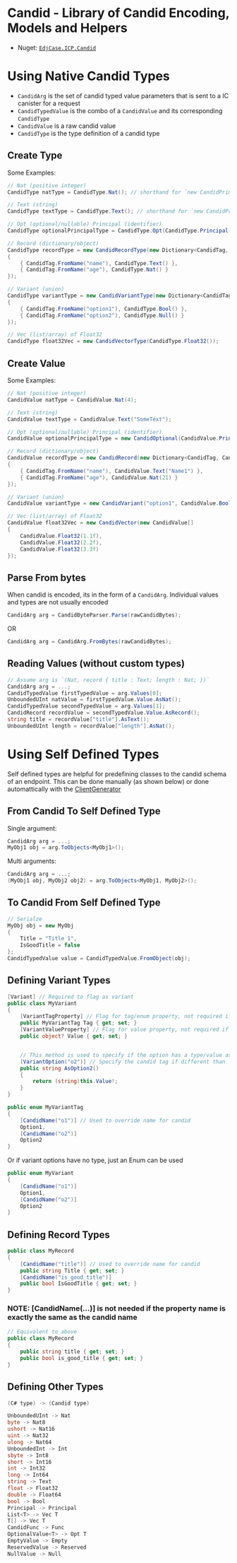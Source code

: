# Candid - Library of Candid Encoding, Models and Helpers

- Nuget: [`EdjCase.ICP.Candid`](https://www.nuget.org/packages/EdjCase.ICP.Candid)

# Using Native Candid Types

- `CandidArg` is the set of candid typed value parameters that is sent to a IC canister for a request
- `CandidTypedValue` is the combo of a `CandidValue` and its corresponding `CandidType`
- `CandidValue` is a raw candid value
- `CandidType` is the type definition of a candid type

## Create Type

Some Examples:

```cs
// Nat (positive integer)
CandidType natType = CandidType.Nat(); // shorthand for `new CandidPrimitiveType(PrimitiveType.Nat)`

// Text (string)
CandidType textType = CandidType.Text(); // shorthand for `new CandidPrimitiveType(PrimitiveType.Text)`

// Opt (optional/nullable) Principal (identifier)
CandidType optionalPrincipalType = CandidType.Opt(CandidType.Principal());

// Record (dictionary/object)
CandidType recordType = new CandidRecordType(new Dictionary<CandidTag, CandidType>
{
    { CandidTag.FromName("name"), CandidType.Text() },
    { CandidTag.FromName("age"), CandidType.Nat() }
});

// Variant (union)
CandidType variantType = new CandidVariantType(new Dictionary<CandidTag, CandidType>
{
    { CandidTag.FromName("option1"), CandidType.Bool() },
    { CandidTag.FromName("option2"), CandidType.Null() }
});

// Vec (list/array) of Float32
CandidType float32Vec = new CandidVectorType(CandidType.Float32());
```

## Create Value

Some Examples:

```cs
// Nat (positive integer)
CandidValue natType = CandidValue.Nat(4);

// Text (string)
CandidValue textType = CandidValue.Text("SomeText");

// Opt (optional/nullable) Principal (identifier)
CandidValue optionalPrincipalType = new CandidOptional(CandidValue.Principal(Principal.Anonymous()));

// Record (dictionary/object)
CandidValue recordType = new CandidRecord(new Dictionary<CandidTag, CandidValue>
{
    { CandidTag.FromName("name"), CandidValue.Text("Name1") },
    { CandidTag.FromName("age"), CandidValue.Nat(21) }
});

// Variant (union)
CandidValue variantType = new CandidVariant("option1", CandidValue.Bool(true));

// Vec (list/array) of Float32
CandidValue float32Vec = new CandidVector(new CandidValue[]
{
    CandidValue.Float32(1.1f),
    CandidValue.Float32(2.2f),
    CandidValue.Float32(3.3f)
});
```

## Parse From bytes

When candid is encoded, its in the form of a `CandidArg`. Individual values and types are not usually encoded

```cs
CandidArg arg = CandidByteParser.Parse(rawCandidBytes);
```

OR

```cs
CandidArg arg = CandidArg.FromBytes(rawCandidBytes);
```

## Reading Values (without custom types)

```cs
// Assume arg is `(Nat, record { title : Text; length : Nat; })`
CandidArg arg = ...;
CandidTypedValue firstTypedValue = arg.Values[0];
UnboundedUInt natValue = firstTypedValue.Value.AsNat();
CandidTypedValue secondTypedValue = arg.Values[1];
CandidRecord recordValue = secondTypedValue.Value.AsRecord();
string title = recordValue["title"].AsText();
UnboundedUInt length = recordValue["length"].AsNat();
```

# Using Self Defined Types

Self defined types are helpful for predefining classes to the candid schema of an endpoint. This can be done manually (as shown below) or done automattically with the [ClientGenerator](../ClientGenerator/README.md)

## From Candid To Self Defined Type

Single argument:

```cs
CandidArg arg = ...;
MyObj1 obj = arg.ToObjects<MyObj1>();
```

Multi arguments:

```cs
CandidArg arg = ...;
(MyObj1 obj, MyObj2 obj2) = arg.ToObjects<MyObj1, MyObj2>();
```

## To Candid From Self Defined Type

```cs
// Serialze
MyObj obj = new MyObj
{
    Title = "Title 1",
    IsGoodTitle = false
};
CandidTypedValue value = CandidTypedValue.FromObject(obj);
```

## Defining Variant Types

```cs
[Variant] // Required to flag as variant
public class MyVariant
{
	[VariantTagProperty] // Flag for tag/enum property, not required if name is `Tag`
	public MyVariantTag Tag { get; set; }
	[VariantValueProperty] // Flag for value property, not required if name is `Value`
	public object? Value { get; set; }


	// This method is used to specify if the option has a type/value associated
	[VariantOption("o2")] // Specify the candid tag if different than 'As{CandidTag}' like 'Option2' here
	public string AsOption2()
	{
		return (string)this.Value!;
	}
}

public enum MyVariantTag
{
    [CandidName("o1")] // Used to override name for candid
    Option1,
    [CandidName("o2")]
    Option2
}
```

Or if variant options have no type, just an Enum can be used

```cs
public enum MyVariant
{
    [CandidName("o1")]
    Option1,
    [CandidName("o2")]
    Option2
}
```

## Defining Record Types

```cs
public class MyRecord
{
    [CandidName("title")] // Used to override name for candid
    public string Title { get; set; }
    [CandidName("is_good_title")]
    public bool IsGoodTitle { get; set; }
}
```

### NOTE: [CandidName(...)] is not needed if the property name is exactly the same as the candid name

```cs
// Equivalent to above
public class MyRecord
{
    public string title { get; set; }
    public bool is_good_title { get; set; }
}
```

## Defining Other Types

```cs
(C# type) -> (Candid type)

UnboundedUInt -> Nat
byte -> Nat8
ushort -> Nat16
uint -> Nat32
ulong -> Nat64
UnboundedInt -> Int
sbyte -> Int8
short -> Int16
int -> Int32
long -> Int64
string -> Text
float -> Float32
double -> Float64
bool -> Bool
Principal -> Principal
List<T> -> Vec T
T[] -> Vec T
CandidFunc -> Func
OptionalValue<T> -> Opt T
EmptyValue -> Empty
ReservedValue -> Reserved
NullValue -> Null
```
